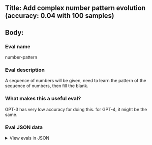 ## Title: Add complex number pattern evolution (accuracy: 0.04 with 100 samples)

## Body:

### Eval name

number-pattern

### Eval description

A sequence of numbers will be given, need to learn the pattern of the sequence of numbers, then fill the blank.

### What makes this a useful eval?

GPT-3 has very low accuracy for doing this. for GPT-4, it might be the same.

### Eval JSON data

<details>

  <summary>View evals in JSON</summary>

### Eval

  ```jsonl

{"input": [{"role": "system", "content": "A sequence of numbers with one blank(__) as a question, and four options as possible answers will be given, try to find the pattern of the sequence of numbers, then choose the most suitable one as your answer to fill the blank, user will use latex if necessary. Your reply will only have one letter either \"A\", \"B\", \"C\", or \"D\", without explanation."}, {"role": "user", "content": "\\sqrt{2},4,6\\sqrt{2},16,20\\sqrt{2},__\nA、32\nB、48\nC、64\nD、72"}], "ideal": ["B"]}

{"input": [{"role": "system", "content": "A sequence of numbers with one blank(__) as a question, and four options as possible answers will be given, try to find the pattern of the sequence of numbers, then choose the most suitable one as your answer to fill the blank, user will use latex if necessary. Your reply will only have one letter either \"A\", \"B\", \"C\", or \"D\", without explanation."}, {"role": "user", "content": "4,23,68,101,__\nA、128\nB、119\nC、74.75\nD、70.25"}], "ideal": ["C"]}

{"input": [{"role": "system", "content": "A sequence of numbers with one blank(__) as a question, and four options as possible answers will be given, try to find the pattern of the sequence of numbers, then choose the most suitable one as your answer to fill the blank, user will use latex if necessary. Your reply will only have one letter either \"A\", \"B\", \"C\", or \"D\", without explanation."}, {"role": "user", "content": "0.1,1.2,3.5,8.13,__\nA、21.34\nB、21.17\nC、11.34\nD、11.17"}], "ideal": ["A"]}

{"input": [{"role": "system", "content": "A sequence of numbers with one blank(__) as a question, and four options as possible answers will be given, try to find the pattern of the sequence of numbers, then choose the most suitable one as your answer to fill the blank, user will use latex if necessary. Your reply will only have one letter either \"A\", \"B\", \"C\", or \"D\", without explanation."}, {"role": "user", "content": "12,1112,3112,211213,__\nA、332211\nB、132231\nC、112233\nD、312213"}], "ideal": ["D"]}

{"input": [{"role": "system", "content": "A sequence of numbers with one blank(__) as a question, and four options as possible answers will be given, try to find the pattern of the sequence of numbers, then choose the most suitable one as your answer to fill the blank, user will use latex if necessary. Your reply will only have one letter either \"A\", \"B\", \"C\", or \"D\", without explanation."}, {"role": "user", "content": "1,6,15,28,__\nA、35\nB、40\nC、45\nD、56"}], "ideal": ["C"]}

  ```

</details>


